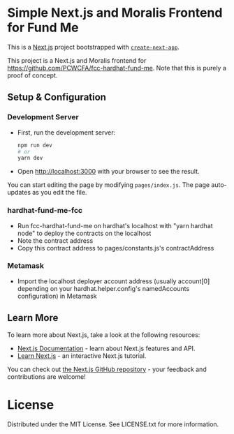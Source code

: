 # Simple Next.js and Moralis Frontend for Fund Me

This is a [Next.js](https://nextjs.org/) project bootstrapped with [`create-next-app`](https://github.com/vercel/next.js/tree/canary/packages/create-next-app).

This project is a Next.js and Moralis frontend for https://github.com/PCWCFA/fcc-hardhat-fund-me. Note that this is purely a proof of concept.

## Setup & Configuration

### Development Server

- First, run the development server:

  ```bash
  npm run dev
  # or
  yarn dev
  ```

- Open [http://localhost:3000](http://localhost:3000) with your browser to see the result.

You can start editing the page by modifying `pages/index.js`. The page auto-updates as you edit the file.

### hardhat-fund-me-fcc

- Run fcc-hardhat-fund-me on hardhat's localhost with
  "yarn hardhat node" to deploy the contracts on the localhost
- Note the contract address
- Copy this contract address to pages/constants.js's contractAddress

### Metamask

- Import the localhost deployer account address (usually account[0] depending on your hardhat.helper.config's namedAccounts configuration) in Metamask

## Learn More

To learn more about Next.js, take a look at the following resources:

- [Next.js Documentation](https://nextjs.org/docs) - learn about Next.js features and API.
- [Learn Next.js](https://nextjs.org/learn) - an interactive Next.js tutorial.

You can check out [the Next.js GitHub repository](https://github.com/vercel/next.js/) - your feedback and contributions are welcome!

# License

Distributed under the MIT License. See LICENSE.txt for more information.
